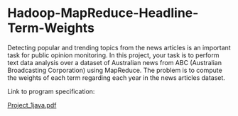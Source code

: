 # Hadoop-MapReduce-Headline-Term-Weights
Detecting popular and trending topics from the news articles is an important task for
public opinion monitoring. In this project, your task is to perform text data analysis
over a dataset of Australian news from ABC (Australian Broadcasting Corporation)
using MapReduce. The problem is to compute the weights of each term regarding
each year in the news articles dataset.

Link to program specification:

[Project_1java.pdf](https://github.com/helording/Hadoop-MapReduce-Headline-Term-Weights/files/9877365/Project_1java.pdf)
